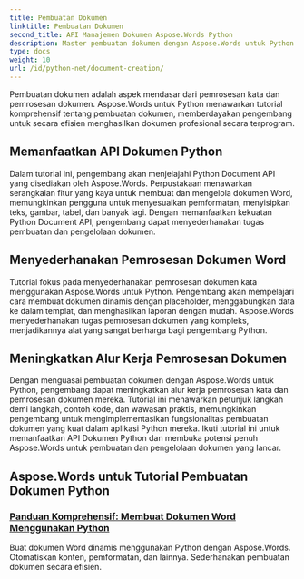 ```yaml
---
title: Pembuatan Dokumen
linktitle: Pembuatan Dokumen
second_title: API Manajemen Dokumen Aspose.Words Python
description: Master pembuatan dokumen dengan Aspose.Words untuk Python. Buat dokumen dinamis, sesuaikan pemformatan, dan sederhanakan pemrosesan dokumen kata.
type: docs
weight: 10
url: /id/python-net/document-creation/
---
```


Pembuatan dokumen adalah aspek mendasar dari pemrosesan kata dan pemrosesan dokumen. Aspose.Words untuk Python menawarkan tutorial komprehensif tentang pembuatan dokumen, memberdayakan pengembang untuk secara efisien menghasilkan dokumen profesional secara terprogram.

## Memanfaatkan API Dokumen Python

Dalam tutorial ini, pengembang akan menjelajahi Python Document API yang disediakan oleh Aspose.Words. Perpustakaan menawarkan serangkaian fitur yang kaya untuk membuat dan mengelola dokumen Word, memungkinkan pengguna untuk menyesuaikan pemformatan, menyisipkan teks, gambar, tabel, dan banyak lagi. Dengan memanfaatkan kekuatan Python Document API, pengembang dapat menyederhanakan tugas pembuatan dan pengelolaan dokumen.

## Menyederhanakan Pemrosesan Dokumen Word

Tutorial fokus pada menyederhanakan pemrosesan dokumen kata menggunakan Aspose.Words untuk Python. Pengembang akan mempelajari cara membuat dokumen dinamis dengan placeholder, menggabungkan data ke dalam templat, dan menghasilkan laporan dengan mudah. Aspose.Words menyederhanakan tugas pemrosesan dokumen yang kompleks, menjadikannya alat yang sangat berharga bagi pengembang Python.

## Meningkatkan Alur Kerja Pemrosesan Dokumen

Dengan menguasai pembuatan dokumen dengan Aspose.Words untuk Python, pengembang dapat meningkatkan alur kerja pemrosesan kata dan pemrosesan dokumen mereka. Tutorial ini menawarkan petunjuk langkah demi langkah, contoh kode, dan wawasan praktis, memungkinkan pengembang untuk mengimplementasikan fungsionalitas pembuatan dokumen yang kuat dalam aplikasi Python mereka. Ikuti tutorial ini untuk memanfaatkan API Dokumen Python dan membuka potensi penuh Aspose.Words untuk pembuatan dan pengelolaan dokumen yang lancar.

## Aspose.Words untuk Tutorial Pembuatan Dokumen Python
### [Panduan Komprehensif: Membuat Dokumen Word Menggunakan Python](./creating-word-documents-using-python/)
Buat dokumen Word dinamis menggunakan Python dengan Aspose.Words. Otomatiskan konten, pemformatan, dan lainnya. Sederhanakan pembuatan dokumen secara efisien.